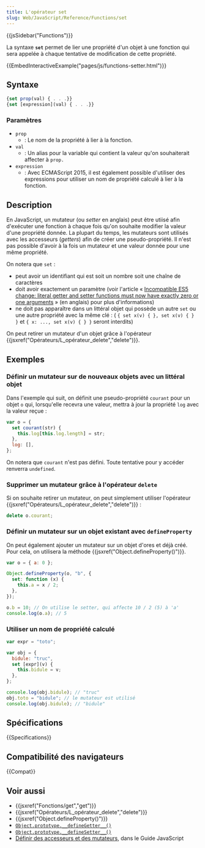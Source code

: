 ```yaml
---
title: L'opérateur set
slug: Web/JavaScript/Reference/Functions/set
---
```


{{jsSidebar("Functions")}}

La syntaxe **`set`** permet de lier une propriété d'un objet à une fonction qui sera appelée à chaque tentative de modification de cette propriété.

{{EmbedInteractiveExample("pages/js/functions-setter.html")}}

## Syntaxe

```js
{set prop(val) { . . .}}
{set [expression](val) { . . .}}
```

### Paramètres

- `prop`
  - : Le nom de la propriété à lier à la fonction.
- `val`
  - : Un alias pour la variable qui contient la valeur qu'on souhaiterait affecter à `prop.`
- `expression`
  - : Avec ECMAScript 2015, il est également possible d'utiliser des expressions pour utiliser un nom de propriété calculé à lier à la fonction.

## Description

En JavaScript, un mutateur (ou _setter_ en anglais) peut être utiisé afin d'exécuter une fonction à chaque fois qu'on souhaite modifier la valeur d'une propriété donnée. La plupart du temps, les mutateurs sont utilisés avec les accesseurs (_getters_) afin de créer une pseudo-propriété. Il n'est pas possible d'avoir à la fois un mutateur et une valeur donnée pour une même propriété.

On notera que `set` :

- peut avoir un identifiant qui est soit un nombre soit une chaîne de caractères
- doit avoir exactement un paramètre (voir l'article « [Incompatible ES5 change: literal getter and setter functions must now have exactly zero or one arguments](https://whereswalden.com/2010/08/22/incompatible-es5-change-literal-getter-and-setter-functions-must-now-have-exactly-zero-or-one-arguments/) » (en anglais) pour plus d'informations)
- ne doit pas apparaître dans un littéral objet qui possède un autre `set` ou une autre propriété avec la même clé :
  ( `{ set x(v) { }, set x(v) { } }` et `{ x: ..., set x(v) { } }` seront interdits)

On peut retirer un mutateur d'un objet grâce à l'opérateur {{jsxref("Opérateurs/L_opérateur_delete","delete")}}.

## Exemples

### Définir un mutateur sur de nouveaux objets avec un littéral objet

Dans l'exemple qui suit, on définit une pseudo-propriété `courant` pour un objet `o` qui, lorsqu'elle recevra une valeur, mettra à jour la propriété `log` avec la valeur reçue :

```js
var o = {
  set courant(str) {
    this.log[this.log.length] = str;
  },
  log: [],
};
```

On notera que `courant` n'est pas défini. Toute tentative pour y accéder renverra `undefined`.

### Supprimer un mutateur grâce à l'opérateur `delete`

Si on souhaite retirer un mutateur, on peut simplement utiliser l'opérateur {{jsxref("Opérateurs/L_opérateur_delete","delete")}} :

```js
delete o.courant;
```

### Définir un mutateur sur un objet existant avec `defineProperty`

On peut également ajouter un mutateur sur un objet d'ores et déjà créé. Pour cela, on utilisera la méthode {{jsxref("Object.defineProperty()")}}.

```js
var o = { a: 0 };

Object.defineProperty(o, "b", {
  set: function (x) {
    this.a = x / 2;
  },
});

o.b = 10; // On utilise le setter, qui affecte 10 / 2 (5) à 'a'
console.log(o.a); // 5
```

### Utiliser un nom de propriété calculé

```js
var expr = "toto";

var obj = {
  bidule: "truc",
  set [expr](v) {
    this.bidule = v;
  },
};

console.log(obj.bidule); // "truc"
obj.toto = "bidule"; // le mutateur est utilisé
console.log(obj.bidule); // "bidule"
```

## Spécifications

{{Specifications}}

## Compatibilité des navigateurs

{{Compat}}

## Voir aussi

- {{jsxref("Fonctions/get","get")}}
- {{jsxref("Opérateurs/L_opérateur_delete","delete")}}
- {{jsxref("Object.defineProperty()")}}
- [`Object.prototype.__defineGetter__()`](/fr/docs/Web/JavaScript/Reference/Global_Objects/Object/__defineGetter__)
- [`Object.prototype.__defineSetter__()`](/fr/docs/Web/JavaScript/Reference/Global_Objects/Object/__defineSetter__)
- [Définir des accesseurs et des mutateurs](/fr/docs/Web/JavaScript/Guide/Utiliser_les_objets#D.C3.A9finir_des_getters_et_setters), dans le Guide JavaScript
